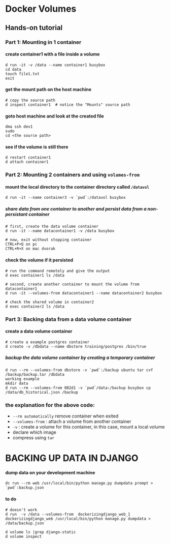# Docker Volumes

## Hands-on tutorial
### Part 1: Mounting in 1 container
#### create container1 with a file inside a volume
```
d run -it -v /data --name container1 busybox 
cd data
touch file1.txt
exit
```
#### get the mount path on the host machine
```
# copy the source path
d inspect container1  # notice the "Mounts" source path
```
#### goto host machine and look at the created file 
```
dma ssh dev1
sudo 
cd <the source path>
```
#### see if the volume is still there
```
d restart container1
d attach container1
```

### Part 2: Mounting 2 containers and using `volumes-from`
#### mount the local directory to the container directory called `/datavol`
```
d run -it --name container3 -v `pwd`:/datavol busybox
```
##### share data from one container to another and persist data from a non-persistant container
```
# first, create the data volume container
d run -it --name datacontainer1 -v /data busybox

# now, exit without stopping container
CTRL+P+Q on pc
CTRL+R+X on mac dvorak
```
#### check the volume if it persisted
```
# run the command remotely and give the output
d exec container1 ls /data

# second, create another container to mount the volume from datacontainer1
d run -it --volumes-from datacontainer1 --name datacontainer2 busybox

# check the shared volume in container2
d exec container2 ls /data 
```
### Part 3: Backing data from a data volume container

#### create a data volume container
```
# create a example postgres container
d create -v /dbdata --name dbstore training/postgres /bin/true
```
##### backup the data volume container by creating a temporary container
```
d run --rm --volumes-from dbstore -v `pwd`:/backup ubuntu tar cvf /backup/backup.tar /dbdata
working example
mkdir data
d run --rm --volumes-from 082d1 -v `pwd`/data:/backup busybox cp /data/db_historical.json /backup
```
### the explanation for the above code:
* `--rm automatically` remove container when exited
* `--volumes-from` : attach a volume from another container
* `-v` : create a volume for this container, in this case, mount a local volume 
* declare which image
* compress using `tar`


# BACKING UP DATA IN DJANGO
#### dump data on your development machine 
```
dc run --rm web /usr/local/bin/python manage.py dumpdata prompt > `pwd`:backup.json
```

#### to do
```
# doesn't work
d run  -v /data --volumes-from  dockerizingdjango_web_1 dockerizingdjango_web /usr/local/bin/python manage.py dumpdata > /data/backup.json 

d volume ls |grep django-static
d volume inspect 
```